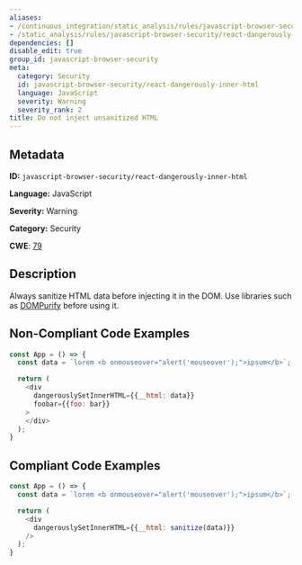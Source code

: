 ```yaml
---
aliases:
- /continuous_integration/static_analysis/rules/javascript-browser-security/react-dangerously-inner-html
- /static_analysis/rules/javascript-browser-security/react-dangerously-inner-html
dependencies: []
disable_edit: true
group_id: javascript-browser-security
meta:
  category: Security
  id: javascript-browser-security/react-dangerously-inner-html
  language: JavaScript
  severity: Warning
  severity_rank: 2
title: Do not inject unsanitized HTML
---
```

<!--  SOURCED FROM https://github.com/DataDog/datadog-static-analyzer-rule-docs -->


## Metadata
**ID:** `javascript-browser-security/react-dangerously-inner-html`

**Language:** JavaScript

**Severity:** Warning

**Category:** Security

**CWE**: [79](https://cwe.mitre.org/data/definitions/79.html)

## Description
Always sanitize HTML data before injecting it in the DOM. Use libraries such as [DOMPurify](https://github.com/cure53/DOMPurify) before using it.

## Non-Compliant Code Examples
```javascript
const App = () => {
  const data = `lorem <b onmouseover="alert('mouseover');">ipsum</b>`;

  return (
    <div
      dangerouslySetInnerHTML={{__html: data}}
      foobar={{foo: bar}}
    >
    </div>
  );
}
```

## Compliant Code Examples
```javascript
const App = () => {
  const data = `lorem <b onmouseover="alert('mouseover');">ipsum</b>`;

  return (
    <div
      dangerouslySetInnerHTML={{__html: sanitize(data)}}
    />
  );
}
```
